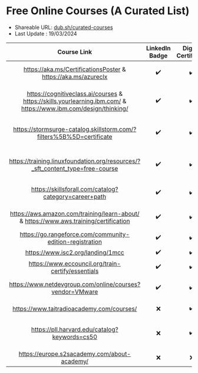 # Free Online Courses (A Curated List)

- Shareable URL: [dub.sh/curated-courses](https://dub.sh/curated-courses)
- Last Update : 19/03/2024

| Course Link | LinkedIn Badge  | Digital Certificate | Certificate Cost | Provider | Topic(s) |
|     :---:    |     :---:      |     :---:     |     :---:     |     :---:     |     :---:     |
| https://aka.ms/CertificationsPoster & https://aka.ms/azureclx| :heavy_check_mark: | :heavy_check_mark: | Free / Paid | Microsoft & CloudLabs| Systems Administration, AI, Data |
| https://cognitiveclass.ai/courses & https://skills.yourlearning.ibm.com/ & https://www.ibm.com/design/thinking/ | :heavy_check_mark: | :heavy_check_mark: | Free | IBM  | Data Analysis, AI, Software Development & More |
| https://stormsurge-catalog.skillstorm.com/?filters%5B%5D=certificate | :heavy_check_mark: | :heavy_check_mark: | Free | Stormsurge  | Software Development, Databases & SQL |
| https://training.linuxfoundation.org/resources/?_sft_content_type=free-course| :heavy_check_mark: | :heavy_check_mark: | Free | The Linux Foundation  | CyberSec, Systen Administration, Linux |
| https://skillsforall.com/catalog?category=career+path | :heavy_check_mark: | :heavy_check_mark: | Free / Paid | Cisco  | CyberSec, Network Engineering |
| https://aws.amazon.com/training/learn-about/ & https://www.aws.training/certification | :heavy_check_mark: | :heavy_check_mark: | Free / Paid | Amazon (AWS)  | Network Engineering, Cloud, DevOps |
| https://go.rangeforce.com/community-edition-registration | :heavy_check_mark: | :heavy_check_mark: | Free | Rangeforce  | CyberSec |
| https://www.isc2.org/landing/1mcc | :heavy_check_mark: | :heavy_check_mark: | Free | ISC2 | CyberSec |
| https://www.eccouncil.org/train-certify/essentials | :heavy_check_mark: | :heavy_check_mark: | Free | EC Council  | CyberSec |
| https://www.netdevgroup.com/online/courses?vendor=VMware | :heavy_check_mark: | :heavy_check_mark: | Free | VMWare & NetDevGroup  | Virtualization, CyberSec, Linux |
| https://www.taitradioacademy.com/courses/| :x: | :heavy_check_mark: | Free | Tait Communications  | Radio & Telecom |
| https://pll.harvard.edu/catalog?keywords=cs50 | :x: | :heavy_check_mark: | Free / Paid | Harvard  | Computer Science, Software Development |
| https://europe.s2sacademy.com/about-academy/ | :x: | :x: | Free | Accenture  | CV Building, Soft Skills |
